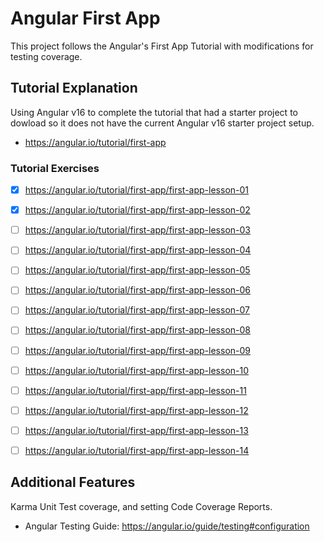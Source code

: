 # Angular First App
This project follows the Angular's First App Tutorial with modifications for testing coverage.

## Tutorial Explanation
Using Angular v16 to complete the tutorial that had a starter project to dowload so it does not have the current Angular v16 starter project setup.
* https://angular.io/tutorial/first-app

### Tutorial Exercises
- [x] https://angular.io/tutorial/first-app/first-app-lesson-01
- [x] https://angular.io/tutorial/first-app/first-app-lesson-02
- [ ] https://angular.io/tutorial/first-app/first-app-lesson-03
- [ ] https://angular.io/tutorial/first-app/first-app-lesson-04
- [ ] https://angular.io/tutorial/first-app/first-app-lesson-05
- [ ] https://angular.io/tutorial/first-app/first-app-lesson-06
- [ ] https://angular.io/tutorial/first-app/first-app-lesson-07
- [ ] https://angular.io/tutorial/first-app/first-app-lesson-08
- [ ] https://angular.io/tutorial/first-app/first-app-lesson-09
- [ ] https://angular.io/tutorial/first-app/first-app-lesson-10
- [ ] https://angular.io/tutorial/first-app/first-app-lesson-11
- [ ] https://angular.io/tutorial/first-app/first-app-lesson-12
- [ ] https://angular.io/tutorial/first-app/first-app-lesson-13
- [ ] https://angular.io/tutorial/first-app/first-app-lesson-14


## Additional Features
Karma Unit Test coverage, and setting Code Coverage Reports.
* Angular Testing Guide: https://angular.io/guide/testing#configuration